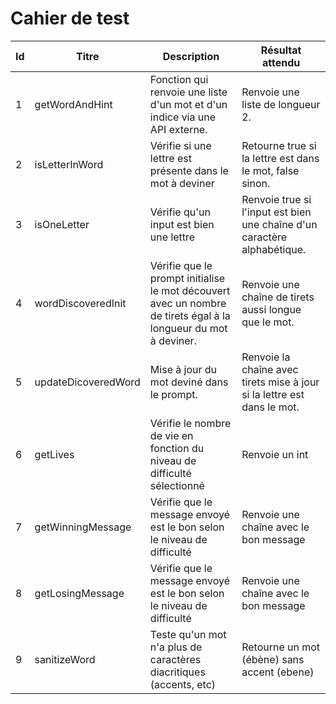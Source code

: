# Cahier de test

| Id  | Titre  |  Description | Résultat attendu  |  
| --- | --- | --- | --- | 
| 1 |  getWordAndHint | Fonction qui renvoie une liste d'un mot et d'un indice via une API externe.  | Renvoie une liste de longueur 2.  |  
| 2 | isLetterInWord  | Vérifie si une lettre est présente dans le mot à deviner  | Retourne true si la lettre est dans le mot, false sinon.  |  
| 3 | isOneLetter  | Vérifie qu'un input est bien une lettre  | Renvoie true si l'input est bien une chaîne d'un caractère alphabétique. |  
| 4 | wordDiscoveredInit  | Vérifie que le prompt initialise le mot découvert avec un nombre de tirets égal à la longueur du mot à deviner.  | Renvoie une chaîne de tirets aussi longue que le mot.  |  
| 5 | updateDicoveredWord  | Mise à jour du mot deviné dans le prompt. | Renvoie la chaîne avec tirets mise à jour si la lettre est dans le mot.  |  
| 6 | getLives | Vérifie le nombre de vie en fonction du niveau de difficulté sélectionné | Renvoie un int |
| 7 | getWinningMessage | Vérifie que le message envoyé est le bon selon le niveau de difficulté | Renvoie une chaîne avec le bon message |
| 8 | getLosingMessage | Vérifie que le message envoyé est le bon selon le niveau de difficulté | Renvoie une chaîne avec le bon message |
| 9 | sanitizeWord | Teste qu'un mot n'a plus de caractères diacritiques (accents, etc) | Retourne un mot (ébène) sans accent (ebene) |